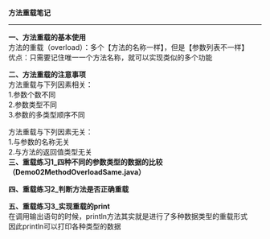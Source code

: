 **方法重载笔记**  


----------


**一、方法重载的基本使用**  
方法的重载（overload）：多个【方法的名称一样】，但是【参数列表不一样】  
优点：只需要记住唯一一个方法名称，就可以实现类似的多个功能  
  
**二、方法重载的注意事项**  
方法重载与下列因素相关：  
1.参数个数不同  
2.参数类型不同  
3.参数的多类型顺序不同  
  
方法重载与下列因素无关：  
1.与参数的名称无关  
2.与方法的返回值类型无关  
**三、重载练习1_四种不同的参数类型的数据的比较（Demo02MethodOverloadSame.java）**  
  
**四、重载练习2_判断方法是否正确重载**  
  
**五、重载练习3_实现重载的print**  
在调用输出语句的时候，println方法其实就是进行了多种数据类型的重载形式  
因此println可以打印各种类型的数据  
